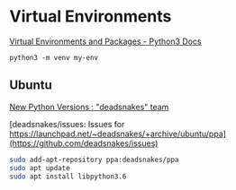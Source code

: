 # Virtual Environments
[Virtual Environments and Packages - Python3 Docs](https://docs.python.org/3/tutorial/venv.html)

`python3 -m venv my-env`

## Ubuntu
[New Python Versions : "deadsnakes" team](https://launchpad.net/~deadsnakes/+archive/ubuntu/ppa)

[deadsnakes/issues: Issues for https://launchpad.net/~deadsnakes/+archive/ubuntu/ppa](https://github.com/deadsnakes/issues)
```sh
sudo add-apt-repository ppa:deadsnakes/ppa
sudo apt update
sudo apt install libpython3.6
```